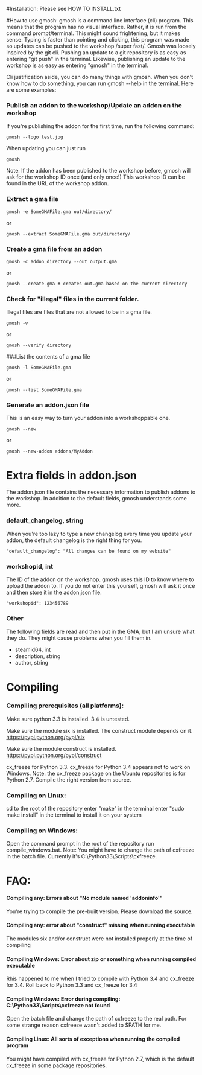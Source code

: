 #Installation:
Please see HOW TO INSTALL.txt

#How to use gmosh:
gmosh is a command line interface (cli) program. This means that the program has no visual interface.
Rather, it is run from the command prompt/terminal. This might sound frightening, but it makes sense:
Typing is faster than pointing and clicking, this program was made so updates can be pushed to the workshop /super fast/.
Gmosh was loosely inspired by the git cli. Pushing an update to a git repository is as easy as entering "git push" in the terminal.
Likewise, publishing an update to the workshop is as easy as entering "gmosh" in the terminal.

Cli justification aside, you can do many things with gmosh. When you don't know how to do something,
you can run gmosh --help in the terminal. Here are some examples:

### Publish an addon to the workshop/Update an addon on the workshop
If you're publishing the addon for the first time, run the following command:
```
gmosh --logo test.jpg
```
When updating you can just run

```
gmosh
```

Note: If the addon has been published to the workshop before, gmosh will ask for the workshop ID once (and only once!)
This workshop ID can be found in the URL of the workshop addon.

### Extract a gma file
```
gmosh -e SomeGMAFile.gma out/directory/
```

or

```
gmosh --extract SomeGMAFile.gma out/directory/
```

### Create a gma file from an addon 
```
gmosh -c addon_directory --out output.gma
```
or
```
gmosh --create-gma # creates out.gma based on the current directory
```

### Check for "illegal" files in the current folder.
Illegal files are files that are not allowed to be in a gma file.
```
gmosh -v
```
or
```
gmosh --verify directory
```

###List the contents of a gma file
```
gmosh -l SomeGMAFile.gma
```
or
```
gmosh --list SomeGMAFile.gma
```

### Generate an addon.json file
This is an easy way to turn your addon into a workshoppable one.
```
gmosh --new
```
or
```
gmosh --new-addon addons/MyAddon
```

# Extra fields in addon.json
The addon.json file contains the necessary information to publish addons to the workshop.
In addition to the default fields, gmosh understands some more.

### default_changelog, string
When you're too lazy to type a new changelog every time you update your addon,
the default changelog is the right thing for you.
```
"default_changelog": "All changes can be found on my website"
```

### workshopid, int
The ID of the addon on the workshop. gmosh uses this ID to know where to upload the addon to.
If you do not enter this yourself, gmosh will ask it once and then store it in the addon.json file.
```
"workshopid": 123456789
```

### Other
The following fields are read and then put in the GMA, but I am unsure what they do.
They might cause problems when you fill them in.

- steamid64, int
- description, string
- author, string

# Compiling
### Compiling prerequisites (all platforms):
Make sure python 3.3 is installed. 3.4 is untested.

Make sure the module six is installed. The construct module depends on it.
	https://pypi.python.org/pypi/six

Make sure the module construct is installed.
	https://pypi.python.org/pypi/construct

cx_freeze for Python 3.3. cx_freeze for Python 3.4 appears not to work on Windows.
	Note: the cx_freeze package on the Ubuntu repositories is for Python 2.7. Compile the right version from source.

### Compiling on Linux:
cd to the root of the repository
enter "make" in the terminal
enter "sudo make install" in the terminal to install it on your system

### Compiling on Windows:
Open the command prompt in the root of the repository
run compile_windows.bat.
	Note: You might have to change the path of cxfreeze in the batch file. Currently it's C:\Python33\Scripts\cxfreeze.

# FAQ:
#### Compiling any: Errors about "No module named 'addoninfo'"
You're trying to compile the pre-built version. Please download the source.

#### Compiling any: error about "construct" missing when running executable
The modules six and/or construct were not installed properly at the time of compiling

#### Compiling Windows: Error about zip or something when running compiled executable
Rhis happened to me when I tried to compile with Python 3.4 and cx_freeze for 3.4. Roll back to Python 3.3 and cx_freeze for 3.4

#### Compiling Windows: Error during compiling: C:\Python33\Scripts\cxfreeze not found
Open the batch file and change the path of cxfreeze to the real path. For some strange reason cxfreeze wasn't added to $PATH for me.

#### Compiling Linux: All sorts of exceptions when running the compiled program
You might have compiled with cx_freeze for Python 2.7, which is the default cx_freeze in some package repositories.
